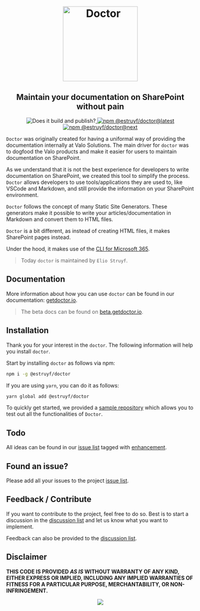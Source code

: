 <h1 align="center">
  <a href="https://github.com/estruyf/doctor">
    <img alt="Doctor" src="./assets/doctor.svg" height="200">
  </a>
</h1>

<h2 align="center">Maintain your documentation on SharePoint without pain</h2>

<p align="center">
  <a href="https://www.npmjs.com/package/@estruyf/doctor" title="Check why it fails">
    <img src="https://github.com/estruyf/doctor/actions/workflows/release.yml/badge.svg"
        alt="Does it build and publish?" style="display: inline-block" />
  </a>

  <a href="https://www.npmjs.com/package/@estruyf/doctor" title="Go to npm">
    <img src="https://img.shields.io/npm/v/@estruyf/doctor/latest?style=flat-square"
      alt="npm @estruyf/doctor@latest" />
  </a>
  
  <a href="https://www.npmjs.com/package/@estruyf/doctor" title="Go to npm">
    <img src="https://img.shields.io/npm/v/@estruyf/doctor/next?style=flat-square"
      alt="npm @estruyf/doctor@next" />
  </a>
</p>

`Doctor` was originally created for having a uniformal way of providing the documentation internally at Valo Solutions. The main driver for `doctor` was to dogfood the Valo products and make it easier for users to maintain documentation on SharePoint.

As we understand that it is not the best experience for developers to write documentation on SharePoint, we created this tool to simplify the process. `Doctor` allows developers to use tools/applications they are used to, like VSCode and Markdown, and still provide the information on your SharePoint environment.

`Doctor` follows the concept of many Static Site Generators. These generators make it possible to write your articles/documentation in Markdown and convert them to HTML files.

`Doctor` is a bit different, as instead of creating HTML files, it makes SharePoint pages instead.

Under the hood, it makes use of the [CLI for Microsoft 365](https://pnp.github.io/cli-microsoft365/).

> Today `doctor` is maintained by `Elio Struyf`.

## Documentation

More information about how you can use `doctor` can be found in our documentation: [getdoctor.io](https://getdoctor.io).

> The beta docs can be found on [beta.getdoctor.io](https://beta.getdoctor.io).

## Installation

Thank you for your interest in the `doctor`. The following information will help you install `doctor`.

Start by installing `doctor` as follows via npm:

```bash
npm i -g @estruyf/doctor
```

If you are using `yarn`, you can do it as follows:

```bash
yarn global add @estruyf/doctor
```

To quickly get started, we provided a [sample repository](https://github.com/estruyf/doctor-sample) which allows you to test out all the functionalities of `Doctor`.

## Todo

All ideas can be found in our [issue list](https://github.com/estruyf/doctor/issues) tagged with [enhancement](https://github.com/estruyf/doctor/issues?q=is%3Aissue+is%3Aopen+label%3Aenhancement).

## Found an issue?

Please add all your issues to the project [issue list](https://github.com/estruyf/doctor/issues).

## Feedback / Contribute

If you want to contribute to the project, feel free to do so. Best is to start a discussion in the [discussion list](https://github.com/estruyf/doctor/discussions) and let us know what you want to implement.

Feedback can also be provided to the [discussion list](https://github.com/estruyf/doctor/discussions).

## Disclaimer

**THIS CODE IS PROVIDED *AS IS* WITHOUT WARRANTY OF ANY KIND, EITHER EXPRESS OR IMPLIED, INCLUDING ANY IMPLIED WARRANTIES OF FITNESS FOR A PARTICULAR PURPOSE, MERCHANTABILITY, OR NON-INFRINGEMENT.**

<p align="center">
  <a href="#">
      <img src="https://api.visitorbadge.io/api/VisitorHit?user=estruyf&repo=doctor&countColor=%2324BAA4" />
   </a>
</p>
